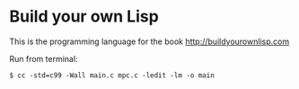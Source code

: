 Build your own Lisp
===================

This is the programming language for the book http://buildyourownlisp.com

Run from terminal:

```
$ cc -std=c99 -Wall main.c mpc.c -ledit -lm -o main
```
